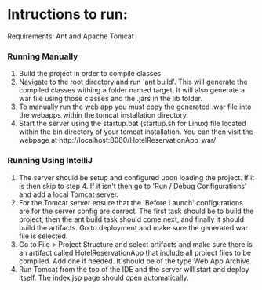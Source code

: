 <h1>Intructions to run:</h1>
Requirements: Ant and Apache Tomcat
<h3>Running Manually</h3>
<ol>
    <li> Build the project in order to compile classes</li>
    <li> Navigate to the root directory and run 'ant build'. 
         This will generate the compiled classes withing a folder named target.
         It will also generate a war file using those classes and the .jars in the lib folder.
    </li>
    <li>
        To manually run the web app you must copy the generated .war file into the webapps within the
        tomcat installation directory.
    </li>
    <li>
        Start the server using the startup.bat (startup.sh for Linux) file located 
        within the bin directory of your tomcat installation. You can then visit the webpage at
        http://localhost:8080/HotelReservationApp_war/
    </li>
</ol>
<h3> Running Using IntelliJ </h3>
<ol>
    <li>The server should be setup and configured upon loading the project. If it is then skip to step 4. If it isn't then go
        to 'Run / Debug Configurations' and add a local Tomcat server. 
    </li>
    <li>
        For the Tomcat server ensure that the 'Before Launch' configurations are for the server config are correct. 
        The first task should be to build the project, then the ant build task should come next, 
        and finally it should build the artifacts. Go to deployment and make sure the generated war file is selected.
    </li>
    <li>
        Go to File > Project Structure and select artifacts and make sure there is an artifact called HotelReservationApp 
        that include all project files to be compiled. Add one if needed. It should be of the type Web App Archive.
    </li>
    <li>
        Run Tomcat from the top of the IDE and the server will start and deploy itself. 
        The index.jsp page should open automatically.
    </li>
</ol>
    
